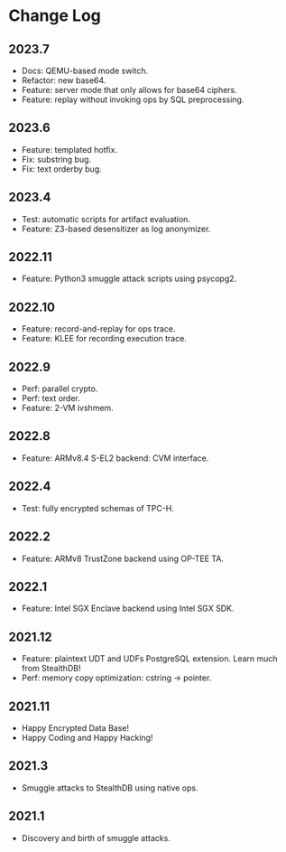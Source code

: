 # Change Log

## 2023.7

- Docs: QEMU-based mode switch.
- Refactor: new base64.
- Feature: server mode that only allows for base64 ciphers.
- Feature: replay without invoking ops by SQL preprocessing.

## 2023.6

- Feature: templated hotfix.
- Fix: substring bug.
- Fix: text orderby bug.

## 2023.4

- Test: automatic scripts for artifact evaluation.
- Feature: Z3-based desensitizer as log anonymizer.

## 2022.11

- Feature: Python3 smuggle attack scripts using psycopg2.

## 2022.10

- Feature: record-and-replay for ops trace.
- Feature: KLEE for recording execution trace.

## 2022.9

- Perf: parallel crypto.
- Perf: text order.
- Feature: 2-VM ivshmem.

## 2022.8

- Feature: ARMv8.4 S-EL2 backend: CVM interface.

## 2022.4

- Test: fully encrypted schemas of TPC-H.

## 2022.2

- Feature: ARMv8 TrustZone backend using OP-TEE TA.

## 2022.1

- Feature: Intel SGX Enclave backend using Intel SGX SDK.

## 2021.12

- Feature: plaintext UDT and UDFs PostgreSQL extension. Learn much from StealthDB!
- Perf: memory copy optimization: cstring -> pointer.

## 2021.11

- Happy Encrypted Data Base!
- Happy Coding and Happy Hacking!

## 2021.3

- Smuggle attacks to StealthDB using native ops.

## 2021.1

- Discovery and birth of smuggle attacks.
